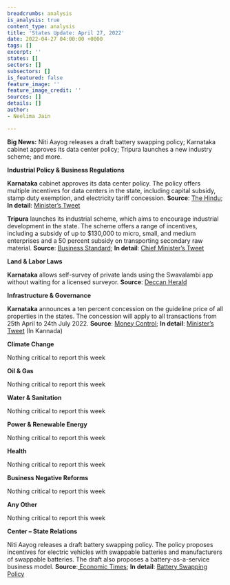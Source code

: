 ```yaml
---
breadcrumbs: analysis
is_analysis: true
content_type: analysis
title: 'States Update: April 27, 2022'
date: 2022-04-27 04:00:00 +0000
tags: []
excerpt: ''
states: []
sectors: []
subsectors: []
is_featured: false
feature_image: ''
feature_image_credit: ''
sources: []
details: []
author:
- Neelima Jain

---
```

**Big News:** Niti Aayog releases a draft battery swapping policy; Karnataka cabinet approves its data center policy; Tripura launches a new industry scheme; and more.

**Industrial Policy & Business Regulations**

**Karnataka** cabinet approves its data center policy. The policy offers multiple incentives for data centers in the state, including capital subsidy, stamp duty exemption, and electricity tariff concession. **Source**: [The Hindu](https://www.thehindu.com/news/national/karnataka/state-cabinet-clears-data-centre-policy/article65332930.ece); **In detail**: [Minister’s Tweet](https://twitter.com/drashwathcn/status/1516086140516048897)

**Tripura** launches its industrial scheme, which aims to encourage industrial development in the state. The scheme offers a range of incentives, including a subsidy of up to $130,000 to micro, small, and medium enterprises and a 50 percent subsidy on transporting secondary raw material. **Source**: [Business Standard](https://www.business-standard.com/article/current-affairs/tripura-govt-launches-new-industrial-investment-promotion-scheme-122042001467_1.html); **In detail**: [Chief Minister’s Tweet](https://twitter.com/BjpBiplab/status/1517741137825460225)

**Land & Labor Laws**

**Karnataka** allows self-survey of private lands using the Swavalambi app without waiting for a licensed surveyor. **Source**: [Deccan Herald](https://www.deccanherald.com/state/top-karnataka-stories/karnataka-now-citizens-can-survey-land-on-their-own-1103209.html)

**Infrastructure & Governance**

**Karnataka** announces a ten percent concession on the guideline price of all properties in the states. The concession will apply to all transactions from 25th April to 24th July 2022. **Source**: [Money Control](https://www.moneycontrol.com/news/business/real-estate/karnataka-slashes-property-guidance-value-by-10-for-another-three-months-8394831.html); **In detail**: [Minister’s Tweet](https://twitter.com/RAshokaBJP/status/1517084776674381824) (In Kannada)

**Climate Change**

Nothing critical to report this week

**Oil & Gas**

Nothing critical to report this week

**Water & Sanitation**

Nothing critical to report this week

**Power & Renewable Energy**

Nothing critical to report this week

**Health**

Nothing critical to report this week

**Business Negative Reforms**

Nothing critical to report this week

**Any Other**

Nothing critical to report this week

**Center – State Relations**

Niti Aayog releases a draft battery swapping policy. The policy proposes incentives for electric vehicles with swappable batteries and manufacturers of swappable batteries. The draft also proposes a battery-as-a-service business model. **Source**:[ Economic Times](https://economictimes.indiatimes.com/industry/renewables/niti-aayog-releases-draft-battery-swapping-policy/articleshow/90978846.cms); **In detail**: [Battery Swapping Policy](https://www.niti.gov.in/sites/default/files/2022-04/20220420_Battery_Swapping_Policy_Draft_0.pdf)